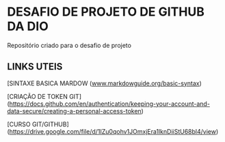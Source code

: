 # DESAFIO DE PROJETO DE GITHUB DA DIO
Repositório criado para o desafio de projeto

## LINKS UTEIS
[SINTAXE BASICA MARDOW (www.markdowguide.org/basic-syntax)

[CRIAÇÃO DE TOKEN GIT] (https://docs.github.com/en/authentication/keeping-your-account-and-data-secure/creating-a-personal-access-token)

[CURSO GIT/GITHUB] (https://drive.google.com/file/d/1IZu0qohv1JOmxjEra1lknDiiStU68bl4/view)
